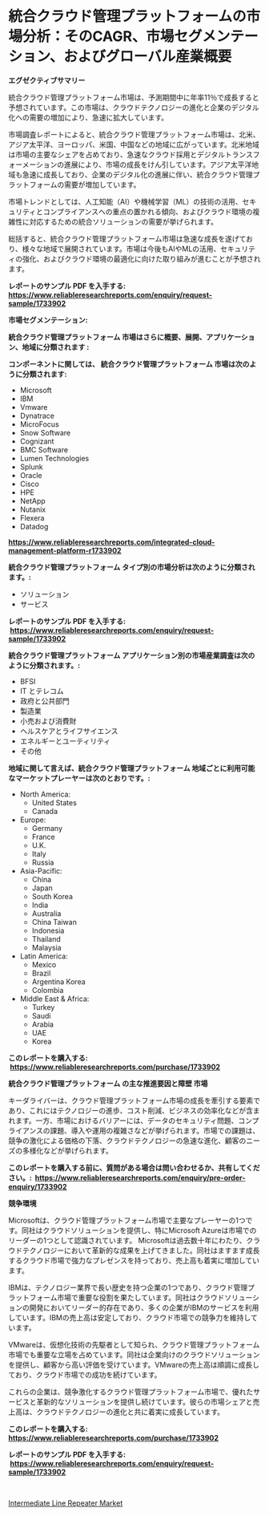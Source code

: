 <p><h1>統合クラウド管理プラットフォームの市場分析：そのCAGR、市場セグメンテーション、およびグローバル産業概要</h1></p><p><strong>エグゼクティブサマリー</strong></p>
<p><p>統合クラウド管理プラットフォーム市場は、予測期間中に年率11％で成長すると予想されています。この市場は、クラウドテクノロジーの進化と企業のデジタル化への需要の増加により、急速に拡大しています。</p><p>市場調査レポートによると、統合クラウド管理プラットフォーム市場は、北米、アジア太平洋、ヨーロッパ、米国、中国などの地域に広がっています。北米地域は市場の主要なシェアを占めており、急速なクラウド採用とデジタルトランスフォーメーションの進展により、市場の成長をけん引しています。アジア太平洋地域も急速に成長しており、企業のデジタル化の進展に伴い、統合クラウド管理プラットフォームの需要が増加しています。</p><p>市場トレンドとしては、人工知能（AI）や機械学習（ML）の技術の活用、セキュリティとコンプライアンスへの重点の置かれる傾向、およびクラウド環境の複雑性に対応するための統合ソリューションの需要が挙げられます。</p><p>総括すると、統合クラウド管理プラットフォーム市場は急速な成長を遂げており、様々な地域で展開されています。市場は今後もAIやMLの活用、セキュリティの強化、およびクラウド環境の最適化に向けた取り組みが進むことが予想されます。</p></p>
<p><strong>レポートのサンプル PDF を入手する: <a href="https://www.reliableresearchreports.com/enquiry/request-sample/1733902">https://www.reliableresearchreports.com/enquiry/request-sample/1733902</a></strong></p>
<p><strong>市場セグメンテーション:</strong></p>
<p><strong> 統合クラウド管理プラットフォーム 市場はさらに概要、展開、アプリケーション、地域に分類されます :</strong></p>
<p><strong>コンポーネントに関しては、 統合クラウド管理プラットフォーム 市場は次のように分類されます: &nbsp;</strong></p>
<p><ul><li>Microsoft</li><li>IBM</li><li>Vmware</li><li>Dynatrace</li><li>MicroFocus</li><li>Snow Software</li><li>Cognizant</li><li>BMC Software</li><li>Lumen Technologies</li><li>Splunk</li><li>Oracle</li><li>Cisco</li><li>HPE</li><li>NetApp</li><li>Nutanix</li><li>Flexera</li><li>Datadog</li></ul></p>
<p><strong><a href="https://www.reliableresearchreports.com/integrated-cloud-management-platform-r1733902">https://www.reliableresearchreports.com/integrated-cloud-management-platform-r1733902</a></strong></p>
<p><strong> 統合クラウド管理プラットフォーム タイプ別の市場分析は次のように分類されます。:</strong></p>
<p><ul><li>ソリューション</li><li>サービス</li></ul></p>
<p><strong>レポートのサンプル PDF を入手する: &nbsp;<a href="https://www.reliableresearchreports.com/enquiry/request-sample/1733902">https://www.reliableresearchreports.com/enquiry/request-sample/1733902</a></strong></p>
<p><strong> 統合クラウド管理プラットフォーム アプリケーション別の市場産業調査は次のように分類されます。:</strong></p>
<p><ul><li>BFSI</li><li>IT とテレコム</li><li>政府と公共部門</li><li>製造業</li><li>小売および消費財</li><li>ヘルスケアとライフサイエンス</li><li>エネルギーとユーティリティ</li><li>その他</li></ul></p>
<p><strong>地域に関して言えば、統合クラウド管理プラットフォーム 地域ごとに利用可能なマーケットプレーヤーは次のとおりです。:</strong></p>
<p><ul>
    <li>
        North America:
        <ul>
            <li>United States</li>
            <li>Canada</li>
        </ul>
    </li>
    <li>
        Europe:
        <ul>
            <li>Germany</li>
            <li>France</li>
            <li>U.K.</li>
            <li>Italy</li>
            <li>Russia</li>
        </ul>
    </li>
    <li>
        Asia-Pacific:
        <ul>
            <li>China</li>
            <li>Japan</li>
            <li>South Korea</li>
            <li>India</li>
            <li>Australia</li>
            <li>China Taiwan</li>
            <li>Indonesia</li>
            <li>Thailand</li>
            <li>Malaysia</li>
        </ul>
    </li>
    <li>
        Latin America:
        <ul>
            <li>Mexico</li>
            <li>Brazil</li>
            <li>Argentina Korea</li>
            <li>Colombia</li>
        </ul>
    </li>
    <li>
        Middle East & Africa:
        <ul>
            <li>Turkey</li>
            <li>Saudi</li>
            <li>Arabia</li>
            <li>UAE</li>
            <li>Korea</li>
        </ul>
    </li>
    </ul></p>
<p><strong>このレポートを購入する: &nbsp;<a href="https://www.reliableresearchreports.com/purchase/1733902">https://www.reliableresearchreports.com/purchase/1733902</a></strong></p>
<p><strong>統合クラウド管理プラットフォーム の主な推進要因と障壁 市場</strong></p>
<p><p>キーダライバーは、クラウド管理プラットフォーム市場の成長を牽引する要素であり、これにはテクノロジーの進歩、コスト削減、ビジネスの効率化などが含まれます。一方、市場におけるバリアーには、データのセキュリティ問題、コンプライアンスの課題、導入や運用の複雑さなどが挙げられます。市場での課題は、競争の激化による価格の下落、クラウドテクノロジーの急速な進化、顧客のニーズの多様化などが挙げられます。 </p></p>
<p><strong>このレポートを購入する前に、質問がある場合は問い合わせるか、共有してください。:&nbsp; <a href="https://www.reliableresearchreports.com/enquiry/pre-order-enquiry/1733902">https://www.reliableresearchreports.com/enquiry/pre-order-enquiry/1733902</a></strong></p>
<p><strong>競争環境</strong></p>
<p><p>Microsoftは、クラウド管理プラットフォーム市場で主要なプレーヤーの1つです。同社はクラウドソリューションを提供し、特にMicrosoft Azureは市場でのリーダーの1つとして認識されています。 Microsoftは過去数十年にわたり、クラウドテクノロジーにおいて革新的な成果を上げてきました。同社はますます成長するクラウド市場で強力なプレゼンスを持っており、売上高も着実に増加しています。</p><p>IBMは、テクノロジー業界で長い歴史を持つ企業の1つであり、クラウド管理プラットフォーム市場で重要な役割を果たしています。同社はクラウドソリューションの開発においてリーダー的存在であり、多くの企業がIBMのサービスを利用しています。IBMの売上高は安定しており、クラウド市場での競争力を維持しています。</p><p>VMwareは、仮想化技術の先駆者として知られ、クラウド管理プラットフォーム市場でも重要な立場を占めています。同社は企業向けのクラウドソリューションを提供し、顧客から高い評価を受けています。VMwareの売上高は順調に成長しており、クラウド市場での成功を続けています。</p><p>これらの企業は、競争激化するクラウド管理プラットフォーム市場で、優れたサービスと革新的なソリューションを提供し続けています。彼らの市場シェアと売上高は、クラウドテクノロジーの進化と共に着実に成長しています。</p></p>
<p><strong>このレポートを購入する: &nbsp; <a href="https://www.reliableresearchreports.com/purchase/1733902">https://www.reliableresearchreports.com/purchase/1733902</a></strong></p>
<p><strong>レポートのサンプル PDF を入手する: &nbsp;<a href="https://www.reliableresearchreports.com/enquiry/request-sample/1733902">https://www.reliableresearchreports.com/enquiry/request-sample/1733902</a></strong><strong></strong></p>
<p>&nbsp;</p>
<p><p><a href="https://automatic-knee-4c7.notion.site/Intermediate-Line-Repeater-Market-Furnishes-Information-on-Market-Share-Market-Trends-and-Market-G-c44078e864a349c6a5d2950eff8ceab2">Intermediate Line Repeater Market</a></p></p>